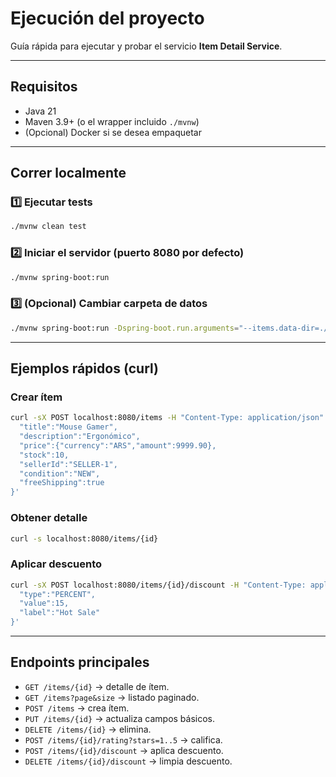 # Ejecución del proyecto

Guía rápida para ejecutar y probar el servicio **Item Detail Service**.

---

## Requisitos
- Java 21
- Maven 3.9+ (o el wrapper incluido `./mvnw`)
- (Opcional) Docker si se desea empaquetar

---

## Correr localmente

### 1️⃣ Ejecutar tests
```bash
./mvnw clean test
```

### 2️⃣ Iniciar el servidor (puerto 8080 por defecto)
```bash
./mvnw spring-boot:run
```

### 3️⃣ (Opcional) Cambiar carpeta de datos
```bash
./mvnw spring-boot:run -Dspring-boot.run.arguments="--items.data-dir=./data"
```

---

## Ejemplos rápidos (curl)

### Crear ítem
```bash
curl -sX POST localhost:8080/items -H "Content-Type: application/json" -d '{
  "title":"Mouse Gamer",
  "description":"Ergonómico",
  "price":{"currency":"ARS","amount":9999.90},
  "stock":10,
  "sellerId":"SELLER-1",
  "condition":"NEW",
  "freeShipping":true
}'
```

### Obtener detalle
```bash
curl -s localhost:8080/items/{id}
```

### Aplicar descuento
```bash
curl -sX POST localhost:8080/items/{id}/discount -H "Content-Type: application/json" -d '{
  "type":"PERCENT",
  "value":15,
  "label":"Hot Sale"
}'
```

---

## Endpoints principales
- `GET /items/{id}` → detalle de ítem.
- `GET /items?page&size` → listado paginado.
- `POST /items` → crea ítem.
- `PUT /items/{id}` → actualiza campos básicos.
- `DELETE /items/{id}` → elimina.
- `POST /items/{id}/rating?stars=1..5` → califica.
- `POST /items/{id}/discount` → aplica descuento.
- `DELETE /items/{id}/discount` → limpia descuento.
